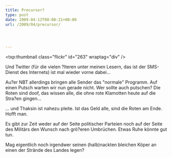 ```yaml
---
title: Precursor?
type: post
date: 2009-04-12T00:08:21+00:00
url: /2009/04/precursor/




---
```

<txp:thumbnail class="flickr" id="263" wraptag="div" />

Und Twitter (für die vielen ?lteren unter meinen Lesern, das ist der <span class="caps">SMS</span>-Dienst des Internets) ist mal wieder vorne dabei...

Au?er <span class="caps">NBT</span> allerdings bringen alle Sender das "normale" Programm. Auf einen Putsch warten wir nun gerade nicht. Wer sollte auch putschen? Die Roten sind doof, das wissen alle, die ohne rote Klamotten heute auf die Stra?en gingen...

... und Thaksin ist nahezu pleite. Ist das Geld alle, sind die Roten am Ende. Hofft man.

Es gibt zur Zeit weder auf der Seite politischer Parteien noch auf der Seite des Militärs den Wunsch nach grö?eren Umbrüchen. Etwas Ruhe könnte gut tun.

Mag eigentlich noch irgendwer seinen (halb)nackten bleichen Köper an einen der Strände des Landes legen?
